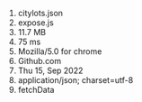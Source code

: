 1. citylots.json
2. expose.js
3. 11.7 MB
4. 75 ms
5. Mozilla/5.0 for chrome
6. Github.com
7. Thu 15, Sep 2022
8. application/json; charset=utf-8
9. fetchData